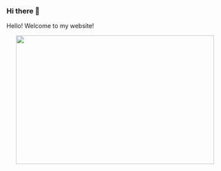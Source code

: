 ### Hi there 👋
 <p><span id="greeting">Hello!</span> Welcome to my website!</p>
<p align="center">
  <img width="460" height="300" src='https://media.giphy.com/media/0dQ0CkvCxw4RwR3G0S/giphy.gif'>
</p>  

 <script src="greeter.js"></script>
 
